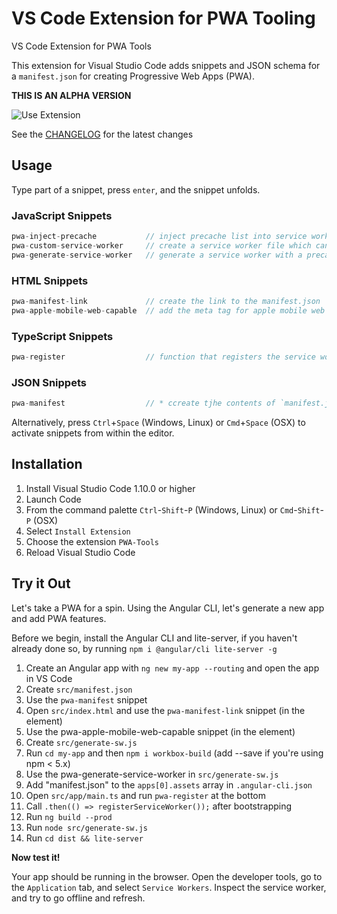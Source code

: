# VS Code Extension for PWA Tooling
VS Code Extension for PWA Tools

This extension for Visual Studio Code adds snippets and JSON schema for a `manifest.json` for creating Progressive Web Apps (PWA).

**THIS IS AN ALPHA VERSION**

![Use Extension](images/inject-precache.gif)

See the [CHANGELOG](CHANGELOG.md) for the latest changes

## Usage
Type part of a snippet, press `enter`, and the snippet unfolds.

### JavaScript Snippets
```javascript
pwa-inject-precache           // inject precache list into service worker
pwa-custom-service-worker     // create a service worker file which can be extended
pwa-generate-service-worker   // generate a service worker with a precache manifest
```

### HTML Snippets
```javascript
pwa-manifest-link             // create the link to the manifest.json
pwa-apple-mobile-web-capable  // add the meta tag for apple mobile web capable
```

### TypeScript Snippets
```javascript
pwa-register                  // function that registers the service worker
```

### JSON Snippets
```javascript
pwa-manifest                  // * ccreate tjhe contents of `manifest.json`
```

Alternatively, press `Ctrl`+`Space` (Windows, Linux) or `Cmd`+`Space` (OSX) to activate snippets from within the editor.

## Installation

1. Install Visual Studio Code 1.10.0 or higher
2. Launch Code
3. From the command palette `Ctrl`-`Shift`-`P` (Windows, Linux) or `Cmd`-`Shift`-`P` (OSX)
4. Select `Install Extension`
5. Choose the extension `PWA-Tools`
6. Reload Visual Studio Code

## Try it Out

Let's take a PWA for a spin. Using the Angular CLI, let's generate a new app and add PWA features.

Before we begin, install the Angular CLI and lite-server, if you haven't already done so, by running `npm i @angular/cli lite-server -g`

1. Create an Angular app with `ng new my-app --routing` and open the app in VS Code
1. Create `src/manifest.json`
1. Use the `pwa-manifest` snippet
1. Open `src/index.html` and use the `pwa-manifest-link` snippet (in the <head></head> element)
1. Use the pwa-apple-mobile-web-capable snippet (in the <head></head> element)
1. Create `src/generate-sw.js`
1. Run `cd my-app` and then `npm i workbox-build` (add --save if you're using npm < 5.x)
1. Use the pwa-generate-service-worker in `src/generate-sw.js`
1. Add "manifest.json" to the `apps[0].assets` array in `.angular-cli.json`
1. Open `src/app/main.ts` and run `pwa-register` at the bottom
1. Call `.then(() => registerServiceWorker());` after bootstrapping
1. Run `ng build --prod`
1. Run `node src/generate-sw.js`
1. Run `cd dist && lite-server`

**Now test it!**

Your app should be running in the browser. Open the developer tools, go to the `Application` tab, and select `Service Workers`. Inspect the service worker, and try to go offline and refresh.


